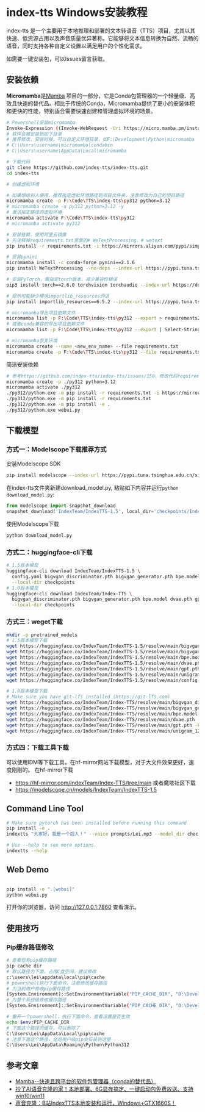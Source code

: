 # index-tts Windows安装教程

index-tts 是一个主要用于本地推理和部署的文本转语音（TTS）项目，尤其以其快速、低资源占用以及声音质量优异著称。它能够将文本信息转换为自然、流畅的语音，同时支持各种自定义设置以满足用户的个性化需求。

如需要一键安装包，可以Issues留言获取。

## 安装依赖

**Micromamba**是[Mamba](https://mamba.readthedocs.io/en/latest/) 项目的一部分，它是Conda包管理器的一个轻量级、高效且快速的替代品。相比于传统的Conda，Micromamba提供了更小的安装体积和更快的性能，特别适合需要快速创建和管理虚拟环境的场景。

```bash
# Powershell安装micromamba
Invoke-Expression ((Invoke-WebRequest -Uri https://micro.mamba.pm/install.ps1 -UseBasicParsing).Content)
# 软件会被安装到如下目录
# 推荐修改，安装时候，可以自定义环境目录，如F:\Development\Python\micromamba
# C:\Users\username\micromamba\condabin
# C:\Users\username\AppData\Local\micromamba

# 下载代码
git clone https://github.com/index-tts/index-tts.git
cd index-tts

# 创建虚拟环境

# 如果想给别人使用，推荐指定虚拟环境路径到项目文件夹，注意修改为自己的项目路径
micromamba create -p F:\Code\TTS\index-tts\py312 python=3.12
# micromamba create -n py312 python=3.12 -y
# 激活指定路径的虚拟环境
micromamba activate F:\Code\TTS\index-tts\py312
# micromamba activate py312

# 安装依赖，使用阿里云镜像
# 先注释掉requirements.txt里面的# WeTextProcessing、# wetext
pip install -r requirements.txt -i https://mirrors.aliyun.com/pypi/simple/ --trusted-host=mirrors.aliyun.com

# 安装pynini
micromamba install -c conda-forge pynini==2.1.6
pip install WeTextProcessing --no-deps --index-url https://pypi.tuna.tsinghua.edu.cn/simple

# 安装PyTorch，需指定torch版本，减少兼容性错误
pip3 install torch==2.6.0 torchvision torchaudio --index-url https://download.pytorch.org/whl/cu126

# 提示可能缺少模块importlib_resources的话
pip install importlib_resources==6.5.2 --index-url https://pypi.tuna.tsinghua.edu.cn/simple

# micromamba导出项目依赖文件
micromamba list -p F:\Code\TTS\index-tts\py312 --export > requirements2.txt
# 或者conda兼容的导出项目依赖文件
micromamba list -p F:\Code\TTS\index-tts\py312 --export | Select-String -NotMatch '^#' > requirements3.txt

# micromamba恢复环境
micromamba create --name <new_env_name> --file requirements.txt
micromamba create -p F:\Code\TTS\index-tts\py312 --file requirements.txt
```

简洁安装依赖
```bash
# 参考https://github.com/index-tts/index-tts/issues/150，修改代码requirements.txt、setup.py、front.py
micromamba create -p ./py312 python=3.12
micromamba activate ./py312
./py312/python.exe -m pip install -r requirements.txt -i https://mirrors.aliyun.com/pypi/simple/ --trusted-host mirrors.aliyun.com
./py312/python.exe -m pip install -r requirements.txt
./py312/python.exe -m pip install -e .
./py312/python.exe webui.py
```

## 下载模型
### 方式一：Modelscope下载推荐方式
安装Modelscope SDK
```bash
pip install modelscope --index-url https://pypi.tuna.tsinghua.edu.cn/simple
```
在index-tts文件夹新建download_model.py, 粘贴如下内容并运行`python download_model.py`:

```python
from modelscope import snapshot_download
snapshot_download('IndexTeam/IndexTTS-1.5', local_dir='checkpoints/IndexTTS-1.5')
```
使用Modelscope下载
```bash
python download_model.py
```

### 方式二：huggingface-cli下载

```bash
# 1.5版本模型
huggingface-cli download IndexTeam/IndexTTS-1.5 \
  config.yaml bigvgan_discriminator.pth bigvgan_generator.pth bpe.model dvae.pth gpt.pth unigram_12000.vocab \
  --local-dir checkpoints
# 1.0版本模型
huggingface-cli download IndexTeam/Index-TTS \
  bigvgan_discriminator.pth bigvgan_generator.pth bpe.model dvae.pth gpt.pth unigram_12000.vocab \
  --local-dir checkpoints

```

### 方式三：weget下载

```bash
mkdir -p pretrained_models
# 1.5版本模型下载
wget https://huggingface.co/IndexTeam/IndexTTS-1.5/resolve/main/bigvgan_discriminator.pth -P checkpoints
wget https://huggingface.co/IndexTeam/IndexTTS-1.5/resolve/main/bigvgan_generator.pth -P checkpoints
wget https://huggingface.co/IndexTeam/IndexTTS-1.5/resolve/main/bpe.model -P checkpoints
wget https://huggingface.co/IndexTeam/IndexTTS-1.5/resolve/main/dvae.pth -P checkpoints
wget https://huggingface.co/IndexTeam/IndexTTS-1.5/resolve/main/gpt.pth -P checkpoints
wget https://huggingface.co/IndexTeam/IndexTTS-1.5/resolve/main/unigram_12000.vocab -P checkpoints
wget https://huggingface.co/IndexTeam/IndexTTS-1.5/resolve/main/config.yaml -P checkpoints

# 1.0版本模型下载
# Make sure you have git-lfs installed (https://git-lfs.com)
wget https://huggingface.co/IndexTeam/Index-TTS/resolve/main/bigvgan_discriminator.pth -P checkpoints
wget https://huggingface.co/IndexTeam/Index-TTS/resolve/main/bigvgan_generator.pth -P checkpoints
wget https://huggingface.co/IndexTeam/Index-TTS/resolve/main/bpe.model -P checkpoints
wget https://huggingface.co/IndexTeam/Index-TTS/resolve/main/dvae.pth -P checkpoints
wget https://huggingface.co/IndexTeam/Index-TTS/resolve/main/gpt.pth -P checkpoints
wget https://huggingface.co/IndexTeam/Index-TTS/resolve/main/unigram_12000.vocab -P checkpoints


```
### 方式四：下载工具下载

可以使用IDM等下载工具，在hf-mirror网站下载模型，对于大文件效果更好，速度刚刚的。
在hf-mirror下载
- https://hf-mirror.com/IndexTeam/Index-TTS/tree/main
或者魔塔社区下载
- https://modelscope.cn/models/IndexTeam/IndexTTS-1.5

## Command Line Tool
```bash
# Make sure pytorch has been installed before running this command
pip install -e .
indextts "大家好，我是一个超人！" --voice prompts/Lei.mp3 --model_dir checkpoints --config checkpoints/config.yaml --output output.wav

# Use --help to see more options.
indextts --help
```


## Web Demo

```bash

pip install -e ".[webui]"
python webui.py

```
打开你的浏览器，访问 http://127.0.0.1:7860 查看演示。

## 使用技巧

### Pip缓存路径修改
```bash
# 查看现有pip缓存路径
pip cache dir
# 默认路径为下面，占用C盘空间，建议修改
c:\users\lei\appdata\local\pip\cache
# powershell执行下面命令，注意修改缓存路径
# 为当前用户修改pip缓存路径
[System.Environment]::SetEnvironmentVariable("PIP_CACHE_DIR", "D:\Development\Python\cache", [System.EnvironmentVariableTarget]::User)
# 为整个系统级修改缓存路径
[System.Environment]::SetEnvironmentVariable("PIP_CACHE_DIR", "D:\Development\Python\cache", [System.EnvironmentVariableTarget]::Machine)

# 重开一个powershell，执行下面命令，查看设置是否生效
echo $env:PIP_CACHE_DIR
# 下面这个路径的缓存，可以删除了
C:\Users\Lei\AppData\Local\pip\cache
# 注意下面这个路径，全局用户级pip会安装到这里
C:\Users\Lei\AppData\Roaming\Python\Python312
```

## 参考文章
- [Mamba--快速且跨平台的软件包管理器（conda的替代品）](https://mp.weixin.qq.com/s/8GXV_xiW5XVOtFaFqgfWbg)
- [抄了AI语音克隆的家！本地部署、6G显存搞定、一键启动包免费放送、支持win10/win11](https://mp.weixin.qq.com/s/qfm1kYhjQN6RdKB5xedWpA)
- [声音克隆：B站IndexTTS本地安装和运行，Windows+GTX1660S！](https://mp.weixin.qq.com/s/NHAGAk2FjtboaDmjn70b1A)
